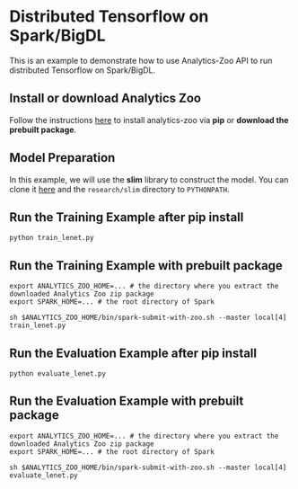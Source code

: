 # Distributed Tensorflow on Spark/BigDL

This is an example to demonstrate how to use Analytics-Zoo API to run distributed
Tensorflow on Spark/BigDL.

## Install or download Analytics Zoo
Follow the instructions [here](https://analytics-zoo.github.io/master/#PythonUserGuide/install/) to install analytics-zoo via __pip__ or __download the prebuilt package__.

## Model Preparation

In this example, we will use the **slim** library to construct the model. You can
clone it [here](https://github.com/tensorflow/models/tree/master/research/slim) and
the `research/slim` directory to `PYTHONPATH`.

## Run the Training Example after pip install

```shell
python train_lenet.py
```

## Run the Training Example with prebuilt package

```shell
export ANALYTICS_ZOO_HOME=... # the directory where you extract the downloaded Analytics Zoo zip package
export SPARK_HOME=... # the root directory of Spark

sh $ANALYTICS_ZOO_HOME/bin/spark-submit-with-zoo.sh --master local[4] train_lenet.py
```

## Run the Evaluation Example after pip install

```
python evaluate_lenet.py
```

## Run the Evaluation Example with prebuilt package

```shell
export ANALYTICS_ZOO_HOME=... # the directory where you extract the downloaded Analytics Zoo zip package
export SPARK_HOME=... # the root directory of Spark

sh $ANALYTICS_ZOO_HOME/bin/spark-submit-with-zoo.sh --master local[4] evaluate_lenet.py
```

